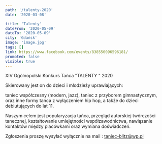 ```yaml
---
path: '/talenty-2020'
date: '2020-03-08'

title: 'Talenty'
dateFrom: '2020-05-09'
dateTo: '2020-05-09'
city: 'Gdańsk'
image: 'image.jpg'
tags: []
link: https://www.facebook.com/events/838550096596181/
promoted: false
visible: true
---
```

XIV Ogólnopolski Konkurs Tańca "TALENTY " 2020 

Skierowany jest on do dzieci i młodzieży uprawiających: 

taniec współczesny (modern, jazz), taniec z przyborem gimnastycznym, oraz inne formy tańca z wyłączeniem hip hop, a także do dzieci debiutujących do lat 11.

Naszym celem jest popularyzacja tańca, przegląd autorskiej twórczości tanecznej, kształtowanie umiejętności współzawodnictwa, nawiązanie kontaktów między placówkami oraz wymiana doświadczeń.

Zgłoszenia proszę wysyłać wyłącznie na mail : taniec-blitz@wp.pl